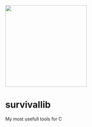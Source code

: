 
<img src="https://cdn0.iconfinder.com/data/icons/survival-camp-icon/595/Survival_Outline-18-512.png" width="256" height="256" />


# survivallib
My most usefull tools for C
